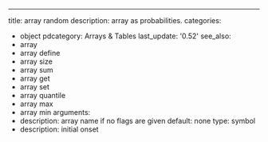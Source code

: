 ---
title: array random
description: array as probabilities.
categories:
- object
pdcategory: Arrays & Tables
last_update: '0.52'
see_also:
- array
- array define
- array size
- array sum
- array get
- array set
- array quantile
- array max
- array min
arguments:
- description: array name if no flags are given 
  default: none
  type: symbol
- description: initial onset 